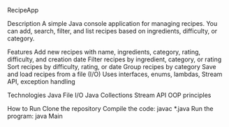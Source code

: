 RecipeApp

Description
A simple Java console application for managing recipes. You can add, search, filter, and list recipes based on ingredients, difficulty, or category.

Features
Add new recipes with name, ingredients, category, rating, difficulty, and creation date
Filter recipes by ingredient, category, or rating
Sort recipes by difficulty, rating, or date
Group recipes by category
Save and load recipes from a file (I/O)
Uses interfaces, enums, lambdas, Stream API, exception handling

Technologies
Java
File I/O
Java Collections
Stream API
OOP principles 

How to Run
Clone the repository
Compile the code:
javac *.java
Run the program:
java Main

